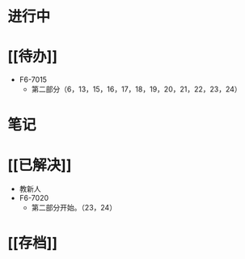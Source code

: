 # 进行中
# [[待办]]
- F6-7015
	- 第二部分（6，13，15，16，17，18，19，20，21，22，23，24）
# 笔记

# [[已解决]]
- 教新人
- F6-7020
	- 第二部分开始。（23，24）
# [[存档]]